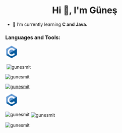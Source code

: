 <h1 align="center">Hi 👋, I'm Güneş</h1>

- 🌱 I’m currently learning **C and Java.**

<p align="left">
</p>

<h3 align="left">Languages and Tools:</h3>
<p align="left"> <a href="https://www.cprogramming.com/" target="_blank" rel="noreferrer"> <img src="https://raw.githubusercontent.com/devicons/devicon/master/icons/c/c-original.svg" alt="c" width="40" height="40"/> </a> </p>

<p>&nbsp;<img align="center" src="https://github-readme-stats.vercel.app/api?username=gunesmit&show_icons=true&locale=en" alt="gunesmit" /></p>


<p align="left"> <img src="https://komarev.com/ghpvc/?username=gunesmit&label=Profile%20views&color=0e75b6&style=flat" alt="gunesmit" /> </p>

<p align="left"> <a href="https://github.com/ryo-ma/github-profile-trophy"><img src="https://github-profile-trophy.vercel.app/?username=gunesmit" alt="gunesmit" /></a> </p>


<p align="left"> <a href="https://www.cprogramming.com/" target="_blank" rel="noreferrer"> <img src="https://raw.githubusercontent.com/devicons/devicon/master/icons/c/c-original.svg" alt="c" width="40" height="40"/> </a> </p>

<p><img align="left" src="https://github-readme-stats.vercel.app/api/top-langs?username=gunesmit&show_icons=true&locale=en&layout=compact" alt="gunesmit" /></p>

<p>&nbsp;<img align="center" src="https://github-readme-stats.vercel.app/api?username=gunesmit&show_icons=true&locale=en" alt="gunesmit" /></p>

<p><img align="center" src="https://github-readme-streak-stats.herokuapp.com/?user=gunesmit&" alt="gunesmit" /></p>

